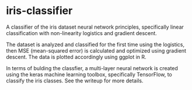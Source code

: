 # iris-classifier
A classifier of the iris dataset neural network principles, specifically linear classification with non-linearity logistics and gradient descent. 

The dataset is analyzed and classified for the first time using the logistics, then MSE (mean-squared error) is calculated and optimized using gradient descent. The data is plotted accordingly using ggplot in R.

In terms of bulding the classfier, a multi-layer neural network is created using the keras machine learning toolbox, specifically TensorFlow, to classify the iris classes. See the writeup for more details.
